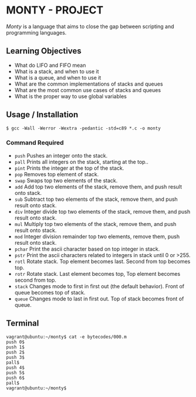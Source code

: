 # MONTY - PROJECT

*Monty* is a language that aims to close the gap between scripting and programming languages.

## Learning Objectives
* What do LIFO and FIFO mean
* What is a stack, and when to use it
* What is a queue, and when to use it
* What are the common implementations of stacks and queues
* What are the most common use cases of stacks and queues
* What is the proper way to use global variables

## Usage / Installation
```
$ gcc -Wall -Werror -Wextra -pedantic -std=c89 *.c -o monty
```
### Command Required
* ```push``` Pushes an integer onto the stack.
* ```pall``` Prints all integers on the stack, starting at the top..
* ```pint``` Prints the integer at the top of the stack.
* ```pop``` Removes top element of stack.
* ```swap``` Swaps top two elements of the stack.
* ```add``` Add top two elements of the stack, remove them, and push result onto stack.
* ```sub``` Subtract top two elements of the stack, remove them, and push result onto stack.
* ```div``` Integer divide top two elements of the stack, remove them, and push result onto stack.
* ```mul``` Multiply top two elements of the stack, remove them, and push result onto stack.
* ```mod``` Integer division remainder top two elements, remove them, push result onto stack.
* ```pchar``` Print the ascii character based on top integer in stack.
* ```pstr``` Print the ascii characters related to integers in stack until 0 or >255.
* ```rotl``` Rotate stack. Top element becomes last. Second from top becomes top.
* ```rotr``` Rotate stack. Last element becomes top, Top element becomes second from top.
* ```stack``` Changes mode to first in first out (the default behavior). Front of queue becomes top of stack.
* ```queue``` Changes mode to last in first out. Top of stack becomes front of queue.
## Terminal
```
vagrant@ubuntu:~/monty$ cat -e bytecodes/000.m
push 0$
push 1$
push 2$
push 3$
pall$
push 4$
push 5$
push 6$
pall$
vagrant@ubuntu:~/monty$
```


